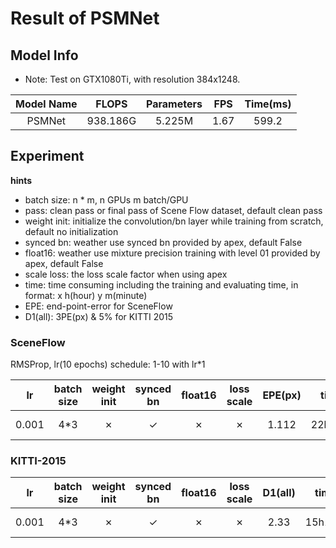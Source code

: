 # Result of PSMNet

## Model Info

* Note: Test on GTX1080Ti, with resolution 384x1248.

|    Model Name         |   FLOPS   | Parameters | FPS  | Time(ms) |
|:---------------------:|:---------:|:----------:|:----:|:--------:|
|       PSMNet          | 938.186G  |  5.225M    | 1.67 |  599.2   |



## Experiment


**hints**

* batch size: n * m, n GPUs m batch/GPU
* pass: clean pass or final pass of Scene Flow dataset, default clean pass
* weight init: initialize the convolution/bn layer while training from scratch, default no initialization
* synced bn: weather use synced bn provided by apex, default False
* float16: weather use mixture precision training with level 01 provided by apex, default False
* scale loss: the loss scale factor when using apex
* time: time consuming including the training and evaluating time, in format: x h(hour) y m(minute)
* EPE: end-point-error for SceneFlow
* D1(all): 3PE(px) & 5% for KITTI 2015


### SceneFlow

RMSProp, lr(10 epochs) schedule: 1-10 with lr\*1


|  lr   |batch size |weight init| synced bn | float16   |loss scale | EPE(px)|  time  | BaiDuYun | GoogleDrive |
|:-----:|:---------:|:---------:|:---------:|:---------:|:---------:|:------:|:------:|:--------:|:-----------:|
| 0.001 | 4*3       | ✗         |  ✓        | ✗         | ✗         | 1.112  | 22h44m | [link][1], pw: 0kxt| [link][3] |



### KITTI-2015

|  lr   |batch size |weight init| synced bn | float16   |loss scale | D1(all)  |  time  | BaiDuYun | GoogleDrive |
|:-----:|:---------:|:---------:|:---------:|:---------:|:---------:|:--------:|:------:|:--------:|:-----------:|
| 0.001 | 4*3       | ✗         |  ✓        | ✗         | ✗         | 2.33     | 15h15m | [link][2], pw: odt8| [link][4] |



[1]: https://pan.baidu.com/s/1e693uEuNK6uAg3OZstDJVQ
[2]: https://pan.baidu.com/s/1XnrtztXY9og3-JtBrLEGyA
[3]: https://drive.google.com/open?id=1aPJiGkt9P2Lt0UCcM817YjONV2DRDEBH
[4]: https://drive.google.com/drive/folders/1T__OTsViq5tkstm7jKV6p9wSs96EYUGw?usp=sharing

